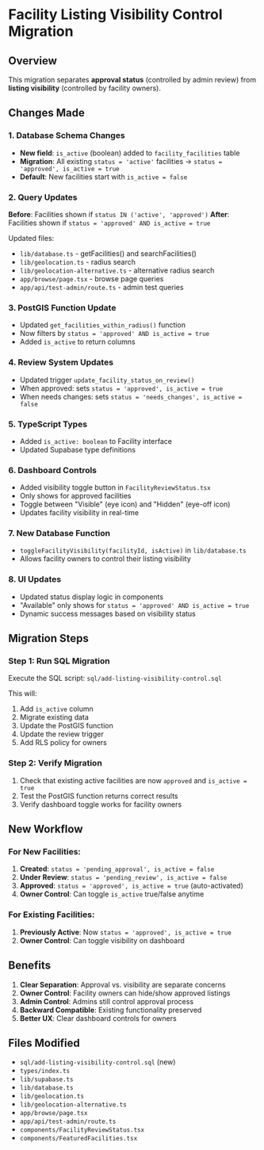 # Facility Listing Visibility Control Migration

## Overview
This migration separates **approval status** (controlled by admin review) from **listing visibility** (controlled by facility owners).

## Changes Made

### 1. Database Schema Changes
- **New field**: `is_active` (boolean) added to `facility_facilities` table
- **Migration**: All existing `status = 'active'` facilities → `status = 'approved', is_active = true`
- **Default**: New facilities start with `is_active = false`

### 2. Query Updates
**Before**: Facilities shown if `status IN ('active', 'approved')`
**After**: Facilities shown if `status = 'approved' AND is_active = true`

Updated files:
- `lib/database.ts` - getFacilities() and searchFacilities()
- `lib/geolocation.ts` - radius search
- `lib/geolocation-alternative.ts` - alternative radius search
- `app/browse/page.tsx` - browse page queries
- `app/api/test-admin/route.ts` - admin test queries

### 3. PostGIS Function Update
- Updated `get_facilities_within_radius()` function
- Now filters by `status = 'approved' AND is_active = true`
- Added `is_active` to return columns

### 4. Review System Updates
- Updated trigger `update_facility_status_on_review()`
- When approved: sets `status = 'approved', is_active = true`
- When needs changes: sets `status = 'needs_changes', is_active = false`

### 5. TypeScript Types
- Added `is_active: boolean` to Facility interface
- Updated Supabase type definitions

### 6. Dashboard Controls
- Added visibility toggle button in `FacilityReviewStatus.tsx`
- Only shows for approved facilities
- Toggle between "Visible" (eye icon) and "Hidden" (eye-off icon)
- Updates facility visibility in real-time

### 7. New Database Function
- `toggleFacilityVisibility(facilityId, isActive)` in `lib/database.ts`
- Allows facility owners to control their listing visibility

### 8. UI Updates
- Updated status display logic in components
- "Available" only shows for `status = 'approved' AND is_active = true`
- Dynamic success messages based on visibility status

## Migration Steps

### Step 1: Run SQL Migration
Execute the SQL script: `sql/add-listing-visibility-control.sql`

This will:
1. Add `is_active` column
2. Migrate existing data
3. Update the PostGIS function
4. Update the review trigger
5. Add RLS policy for owners

### Step 2: Verify Migration
1. Check that existing active facilities are now `approved` and `is_active = true`
2. Test the PostGIS function returns correct results
3. Verify dashboard toggle works for facility owners

## New Workflow

### For New Facilities:
1. **Created**: `status = 'pending_approval', is_active = false`
2. **Under Review**: `status = 'pending_review', is_active = false`
3. **Approved**: `status = 'approved', is_active = true` (auto-activated)
4. **Owner Control**: Can toggle `is_active` true/false anytime

### For Existing Facilities:
1. **Previously Active**: Now `status = 'approved', is_active = true`
2. **Owner Control**: Can toggle visibility on dashboard

## Benefits
1. **Clear Separation**: Approval vs. visibility are separate concerns
2. **Owner Control**: Facility owners can hide/show approved listings
3. **Admin Control**: Admins still control approval process
4. **Backward Compatible**: Existing functionality preserved
5. **Better UX**: Clear dashboard controls for owners

## Files Modified
- `sql/add-listing-visibility-control.sql` (new)
- `types/index.ts`
- `lib/supabase.ts`
- `lib/database.ts`
- `lib/geolocation.ts`
- `lib/geolocation-alternative.ts`
- `app/browse/page.tsx`
- `app/api/test-admin/route.ts`
- `components/FacilityReviewStatus.tsx`
- `components/FeaturedFacilities.tsx`